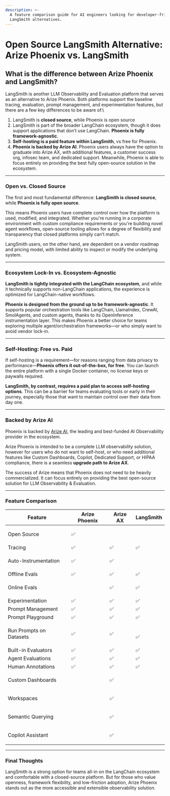 ```yaml
---
description: >-
  A feature comparison guide for AI engineers looking for developer-friendly
  LangSmith alternatives.
---
```


# Open Source LangSmith Alternative: Arize Phoenix vs. LangSmith

## What is the difference between Arize Phoenix and LangSmith?

LangSmith is another LLM Observability and Evaluation platform that serves as an alternative to Arize Phoenix. Both platforms support the baseline tracing, evaluation, prompt management, and experimentation features, but there are a few key differences to be aware of:\


1. LangSmith is **closed source**, while Phoenix is open source
2. LangSmith is part of the broader LangChain ecosystem, though it does support applications that don’t use LangChain. **Phoenix is fully framework-agnostic**.
3. **Self-hosting is a paid feature within LangSmith**, vs free for Phoenix.
4. **Phoenix is backed by Arize AI**. Phoenix users always have the option to graduate into Arize AX, with additional features, a customer success org, infosec team, and dedicated support. Meanwhile, Phoenix is able to focus entirely on providing the best fully open-source solution in the ecosystem.

***

### Open vs. Closed Source

The first and most fundamental difference: **LangSmith is closed source**, while **Phoenix is fully open source**.

This means Phoenix users have complete control over how the platform is used, modified, and integrated. Whether you're running in a corporate environment with custom compliance requirements or you're building novel agent workflows, open-source tooling allows for a degree of flexibility and transparency that closed platforms simply can’t match.

LangSmith users, on the other hand, are dependent on a vendor roadmap and pricing model, with limited ability to inspect or modify the underlying system.

***

### Ecosystem Lock-In vs. Ecosystem-Agnostic

**LangSmith is tightly integrated with the LangChain ecosystem**, and while it technically supports non-LangChain applications, the experience is optimized for LangChain-native workflows.

**Phoenix is designed from the ground up to be framework-agnostic**. It supports popular orchestration tools like LangChain, LlamaIndex, CrewAI, SmolAgents, and custom agents, thanks to its OpenInference instrumentation layer. This makes Phoenix a better choice for teams exploring multiple agent/orchestration frameworks—or who simply want to avoid vendor lock-in.

***

### Self-Hosting: Free vs. Paid

If self-hosting is a requirement—for reasons ranging from data privacy to performance—**Phoenix offers it out-of-the-box, for free**. You can launch the entire platform with a single Docker container, no license keys or paywalls required.

**LangSmith, by contrast, requires a paid plan to access self-hosting options**. This can be a barrier for teams evaluating tools or early in their journey, especially those that want to maintain control over their data from day one.

***

### Backed by Arize AI

Phoenix is backed by [Arize AI](https://arize.com), the leading and best-funded AI Observability provider in the ecosystem.

Arize Phoenix is intended to be a complete LLM observability solution, however for users who do not want to self-host, or who need additional features like Custom Dashboards, Copilot, Dedicated Support, or HIPAA compliance, there is a seamless **upgrade path to Arize AX**.

The success of Arize means that Phoenix does not need to be heavily commercialized. It can focus entirely on providing the best open-source solution for LLM Observability & Evaluation.

***

### Feature Comparison

| Feature                 | Arize Phoenix | Arize  AX   | LangSmith    |
| ----------------------- | ------------- | ----------- | ------------ |
| Open Source             | ✅             | <p><br></p> |              |
| Tracing                 | ✅             | ✅           | ✅            |
| Auto-Instrumentation    | ✅             | ✅           | <p><br></p>  |
| Offline Evals           | ✅             | ✅           | ✅            |
| Online Evals            | <p><br></p>   | ✅           | ✅            |
| Experimentation         | ✅             | ✅           | ✅            |
| Prompt Management       | ✅             | ✅           | ✅            |
| Prompt Playground       | ✅             | ✅           | ✅            |
| Run Prompts on Datasets | ✅             | ✅           | <p><br>✅</p> |
| Built-in Evaluators     | ✅             | ✅           | ✅            |
| Agent Evaluations       | ✅             | ✅           | ✅            |
| Human Annotations       | ✅             | ✅           | ✅            |
| Custom Dashboards       | <p><br></p>   | ✅           | <p><br></p>  |
| Workspaces              | <p><br></p>   | ✅           | <p><br></p>  |
| Semantic Querying       | <p><br></p>   | ✅           | <p><br></p>  |
| Copilot Assistant       | <p><br></p>   | ✅           | <p><br></p>  |

***

### Final Thoughts

LangSmith is a strong option for teams all-in on the LangChain ecosystem and comfortable with a closed-source platform. But for those who value openness, framework flexibility, and low-friction adoption, Arize Phoenix stands out as the more accessible and extensible observability solution.
